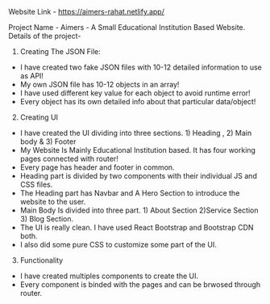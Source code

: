 Website Link - https://aimers-rahat.netlify.app/ 

Project Name - Aimers - A Small Educational Institution Based Website. Details of the project-
1) Creating The JSON File:
- I have created two fake JSON files with 10-12 detailed information to use as API!
- My own JSON file has 10-12 objects in an array!
- I have used different key value for each object to avoid runtime error!
- Every object has its own detailed info about that particular data/object!
2) Creating UI
- I have created the UI dividing into three sections. 1) Heading , 2) Main body & 3) Footer
- My Website Is Mainly Educational Institution based. It has four working pages connected with router!
- Every page has header and footer in common.
- Heading part is divided by two components with their individual JS and CSS files.
- The Heading part has Navbar and A Hero Section to introduce the website to the user.
- Main Body Is divided into three part. 1) About Section 2)Service Section 3) Blog Section.
- The UI is really clean. I have used React Bootstrap and Bootstrap CDN both.
- I also did some pure CSS to customize some part of the UI.

3) Functionality
- I have created multiples components to create the UI.
- Every component is binded with the pages and can be brwosed through router.
